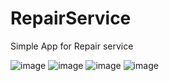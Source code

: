 # RepairService

Simple App for Repair service

![image](https://user-images.githubusercontent.com/5717020/144679766-b4b5c181-daf2-4625-9669-bcaf76ea47f8.png)
![image](https://user-images.githubusercontent.com/5717020/144679783-b7dd9738-ce27-4ae2-962e-d6ec7f26d440.png)
![image](https://user-images.githubusercontent.com/5717020/144680114-1c001877-5a0c-4245-83b2-45b2a391c72b.png)
![image](https://user-images.githubusercontent.com/5717020/144680340-d27b6b34-9e04-4eb7-81b8-8eba33802508.png)

